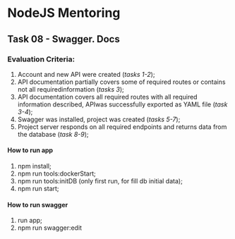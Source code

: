 # NodeJS Mentoring

## Task 08 - Swagger. Docs

### Evaluation Criteria:

1. Account and new API were created (*​tasks 1-2*);
2. API documentation partially covers some of required routes or contains not all requiredinformation (​*tasks 3*​);
3. API documentation covers all required routes with all required information described, APIwas successfully exported as YAML file (​*task 3-4*​);
4. Swagger was installed, project was created (​*tasks 5-7*​);
5. Project server responds on all required endpoints and returns data from the database (​*task​ ​8-9​*);

#### How to run app

1. npm install;
2. npm run tools:dockerStart;
3. npm run tools:initDB (only first run, for fill db initial data);
4. npm run start;

#### How to run swagger
1. run app;
2. npm run swagger:edit
